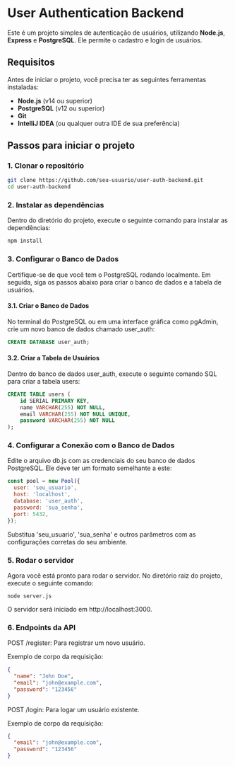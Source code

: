 # User Authentication Backend

Este é um projeto simples de autenticação de usuários, utilizando **Node.js**, **Express** e **PostgreSQL**. Ele permite o cadastro e login de usuários.

## Requisitos

Antes de iniciar o projeto, você precisa ter as seguintes ferramentas instaladas:

- **Node.js** (v14 ou superior)
- **PostgreSQL** (v12 ou superior)
- **Git**
- **IntelliJ IDEA** (ou qualquer outra IDE de sua preferência)

## Passos para iniciar o projeto

### 1. Clonar o repositório

```bash
git clone https://github.com/seu-usuario/user-auth-backend.git
cd user-auth-backend
``` 

### 2. Instalar as dependências

Dentro do diretório do projeto, execute o seguinte comando para instalar as dependências:

```bash
npm install
```

### 3. Configurar o Banco de Dados

Certifique-se de que você tem o PostgreSQL rodando localmente. Em seguida, siga os passos abaixo para criar o banco de dados e a tabela de usuários.

#### 3.1. Criar o Banco de Dados

No terminal do PostgreSQL ou em uma interface gráfica como pgAdmin, crie um novo banco de dados chamado user_auth:

```sql
CREATE DATABASE user_auth;
```
#### 3.2. Criar a Tabela de Usuários

Dentro do banco de dados user_auth, execute o seguinte comando SQL para criar a tabela users:

```sql
CREATE TABLE users (
    id SERIAL PRIMARY KEY,
    name VARCHAR(255) NOT NULL,
    email VARCHAR(255) NOT NULL UNIQUE,
    password VARCHAR(255) NOT NULL
);
```
### 4. Configurar a Conexão com o Banco de Dados

Edite o arquivo db.js com as credenciais do seu banco de dados PostgreSQL. Ele deve ter um formato semelhante a este:

```javascript
const pool = new Pool({
  user: 'seu_usuario',
  host: 'localhost',
  database: 'user_auth',
  password: 'sua_senha',
  port: 5432,
});
```
Substitua 'seu_usuario', 'sua_senha' e outros parâmetros com as configurações corretas do seu ambiente.

### 5. Rodar o servidor

Agora você está pronto para rodar o servidor. No diretório raiz do projeto, execute o seguinte comando:

```bach
node server.js
```
O servidor será iniciado em http://localhost:3000.

### 6. Endpoints da API

POST /register: Para registrar um novo usuário.

Exemplo de corpo da requisição:

```json
{
  "name": "John Doe",
  "email": "john@example.com",
  "password": "123456"
}
```
POST /login: Para logar um usuário existente.

Exemplo de corpo da requisição:

```json
{
  "email": "john@example.com",
  "password": "123456"
}
```